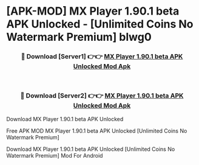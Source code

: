 # [APK-MOD] MX Player 1.90.1 beta APK Unlocked - [Unlimited Coins No Watermark Premium] blwg0



<div align="center">
<h3>🔴 Download [Server1] 👉👉 <a href="https://momento.my/?title=MX_Player_1.90.1_beta_APK_Unlocked">MX Player 1.90.1 beta APK Unlocked Mod Apk</a></h3><br>

<h3>🔴 Download [Server2] 👉👉 <a href="https://momento.my/?title=MX_Player_1.90.1_beta_APK_Unlocked">MX Player 1.90.1 beta APK Unlocked Mod Apk</a></h3>
</div>



Download MX Player 1.90.1 beta APK Unlocked 

Free APK MOD MX Player 1.90.1 beta APK Unlocked [Unlimited Coins No Watermark Premium]

Download MX Player 1.90.1 beta APK Unlocked [Unlimited Coins No Watermark Premium] Mod For Android
